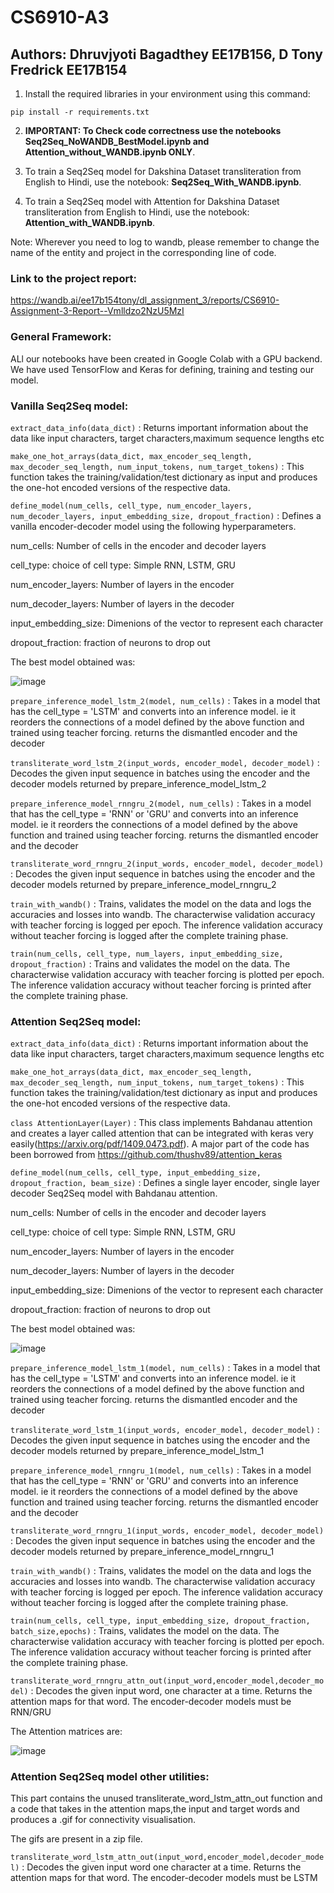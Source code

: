 # CS6910-A3

## Authors: Dhruvjyoti Bagadthey EE17B156, D Tony Fredrick EE17B154


1. Install the required libraries in your environment using this command:

`
pip install -r requirements.txt
`

2. **IMPORTANT: To Check code correctness use the notebooks Seq2Seq_NoWANDB_BestModel.ipynb and Attention_without_WANDB.ipynb ONLY**.

3. To train a Seq2Seq model for Dakshina Dataset transliteration from English to Hindi, use the notebook: **Seq2Seq_With_WANDB.ipynb**.
  
4. To train a Seq2Seq model with Attention for Dakshina Dataset transliteration from English to Hindi, use the notebook: **Attention_with_WANDB.ipynb**.

Note: Wherever you need to log to wandb, please remember to change the name of the entity and project in the corresponding line of code.

### Link to the project report:

https://wandb.ai/ee17b154tony/dl_assignment_3/reports/CS6910-Assignment-3-Report--Vmlldzo2NzU5MzI

### General Framework:

ALl our notebooks have been created in Google Colab with a GPU backend. We have used TensorFlow and Keras for defining, training and testing our model.

### Vanilla Seq2Seq model:
`
extract_data_info(data_dict)
`
: Returns important information about the data like input characters, target characters,maximum sequence lengths etc

`
make_one_hot_arrays(data_dict, max_encoder_seq_length, max_decoder_seq_length, num_input_tokens, num_target_tokens)
`
: This function takes the training/validation/test dictionary as input and produces the one-hot encoded versions of the respective data.

`
define_model(num_cells, cell_type, num_encoder_layers, num_decoder_layers, input_embedding_size, dropout_fraction)
`
: Defines a vanilla encoder-decoder model using the following hyperparameters. 

num_cells: Number of cells in the encoder and decoder layers

cell_type: choice of cell type: Simple RNN, LSTM, GRU

num_encoder_layers: Number of layers in the encoder

num_decoder_layers: Number of layers in the decoder

input_embedding_size: Dimenions of the vector to represent each character

dropout_fraction: fraction of neurons to drop out

The best model obtained was:

![image](https://user-images.githubusercontent.com/38160688/118371034-28f28080-b5c8-11eb-8529-401e3c9cb152.png)

`
prepare_inference_model_lstm_2(model, num_cells)
`
: Takes in a model that has the cell_type = 'LSTM' and converts into an inference model. ie it reorders the connections of a model defined by the above function and trained using teacher forcing. returns the dismantled encoder and the decoder

`
transliterate_word_lstm_2(input_words, encoder_model, decoder_model)
`
: Decodes the given input sequence in batches using the encoder and the decoder models returned by prepare_inference_model_lstm_2

`
prepare_inference_model_rnngru_2(model, num_cells)
`
: Takes in a model that has the cell_type = 'RNN' or 'GRU' and converts into an inference model. ie it reorders the connections of a model defined by the above function and trained using teacher forcing. returns the dismantled encoder and the decoder

`
transliterate_word_rnngru_2(input_words, encoder_model, decoder_model)
`
: Decodes the given input sequence in batches using the encoder and the decoder models returned by prepare_inference_model_rnngru_2

`
train_with_wandb()
`
: Trains, validates the model on the data and logs the accuracies and losses into wandb. The characterwise validation accuracy with teacher forcing is logged per epoch. The inference validation accuracy without teacher forcing is logged after the complete training phase.

`
train(num_cells, cell_type, num_layers, input_embedding_size, dropout_fraction)
`
: Trains and validates the model on the data. The characterwise validation accuracy with teacher forcing is plotted per epoch. The inference validation accuracy without teacher forcing is printed after the complete training phase.


### Attention Seq2Seq model:

`
extract_data_info(data_dict)
`
: Returns important information about the data like input characters, target characters,maximum sequence lengths etc

`
make_one_hot_arrays(data_dict, max_encoder_seq_length, max_decoder_seq_length, num_input_tokens, num_target_tokens)
`
: This function takes the training/validation/test dictionary as input and produces the one-hot encoded versions of the respective data.

`
class AttentionLayer(Layer)
`
: This class implements Bahdanau attention and creates a layer called attention that can be integrated with keras very easily(https://arxiv.org/pdf/1409.0473.pdf). A major part of the code has been borrowed from https://github.com/thushv89/attention_keras

`
define_model(num_cells, cell_type, input_embedding_size, dropout_fraction, beam_size)
`
: Defines a single layer encoder, single layer decoder Seq2Seq model with Bahdanau attention. 

num_cells: Number of cells in the encoder and decoder layers

cell_type: choice of cell type: Simple RNN, LSTM, GRU

num_encoder_layers: Number of layers in the encoder

num_decoder_layers: Number of layers in the decoder

input_embedding_size: Dimenions of the vector to represent each character

dropout_fraction: fraction of neurons to drop out

The best model obtained was:

![image](https://user-images.githubusercontent.com/62587866/118363816-c8594880-b5b3-11eb-9a53-861e4167b793.png)

`
prepare_inference_model_lstm_1(model, num_cells)
`
: Takes in a model that has the cell_type = 'LSTM' and converts into an inference model. ie it reorders the connections of a model defined by the above function and trained using teacher forcing. returns the dismantled encoder and the decoder

`
transliterate_word_lstm_1(input_words, encoder_model, decoder_model)
`
: Decodes the given input sequence in batches using the encoder and the decoder models returned by prepare_inference_model_lstm_1

`
prepare_inference_model_rnngru_1(model, num_cells)
`
: Takes in a model that has the cell_type = 'RNN' or 'GRU' and converts into an inference model. ie it reorders the connections of a model defined by the above function and trained using teacher forcing. returns the dismantled encoder and the decoder

`
transliterate_word_rnngru_1(input_words, encoder_model, decoder_model)
`
: Decodes the given input sequence in batches using the encoder and the decoder models returned by prepare_inference_model_rnngru_1

`
train_with_wandb()
`
: Trains, validates the model on the data and logs the accuracies and losses into wandb. The characterwise validation accuracy with teacher forcing is logged per epoch. The inference validation accuracy without teacher forcing is logged after the complete training phase.

`
train(num_cells, cell_type, input_embedding_size, dropout_fraction, batch_size,epochs)
`
: Trains, validates the model on the data. The characterwise validation accuracy with teacher forcing is plotted per epoch. The inference validation accuracy without teacher forcing is printed after the complete training phase.

`
transliterate_word_rnngru_attn_out(input_word,encoder_model,decoder_model)
`
: Decodes the given input word, one character at a time. Returns the attention maps for that word. The encoder-decoder models must be RNN/GRU

The Attention matrices are:

![image](https://user-images.githubusercontent.com/62587866/118363981-4fa6bc00-b5b4-11eb-8d85-a877ee582dfd.png)


### Attention Seq2Seq model other utilities:
This part contains the unused transliterate_word_lstm_attn_out function and a code that takes in the attention maps,the input and target words and produces a .gif for connectivity visualisation.

The gifs are present in a zip file. 

`
transliterate_word_lstm_attn_out(input_word,encoder_model,decoder_model)
`
: Decodes the given input word one character at a time. Returns the attention maps for that word. The encoder-decoder models must be LSTM



